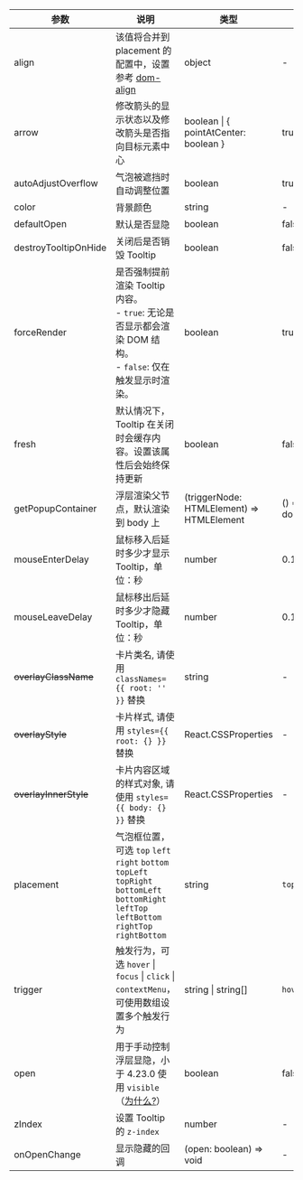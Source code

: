 <Antd component="Alert" message="以下 API 为 Tooltip、Popconfirm、Popover 共享的 API。" type="info" banner="true"></Antd>

<!-- prettier-ignore -->
| 参数 | 说明 | 类型 | 默认值 | 版本 |
| --- | --- | --- | --- | --- |
| align | 该值将合并到 placement 的配置中，设置参考 [dom-align](https://github.com/yiminghe/dom-align) | object | - |  |
| arrow | 修改箭头的显示状态以及修改箭头是否指向目标元素中心 | boolean \| { pointAtCenter: boolean } | true | 5.2.0 |
| autoAdjustOverflow | 气泡被遮挡时自动调整位置 | boolean | true |  |
| color | 背景颜色 | string | - | 4.3.0 |
| defaultOpen | 默认是否显隐 | boolean | false | 4.23.0 |
| destroyTooltipOnHide | 关闭后是否销毁 Tooltip | boolean | false |  |
| forceRender | 是否强制提前渲染 Tooltip 内容。<br/>\- `true`: 无论是否显示都会渲染 DOM 结构。<br/>\- `false`: 仅在触发显示时渲染。 | boolean | true |  |
| fresh | 默认情况下，Tooltip 在关闭时会缓存内容。设置该属性后会始终保持更新 | boolean | false | 5.10.0 |
| getPopupContainer | 浮层渲染父节点，默认渲染到 body 上 | (triggerNode: HTMLElement) => HTMLElement | () => document.body |  |
| mouseEnterDelay | 鼠标移入后延时多少才显示 Tooltip，单位：秒 | number | 0.1 |  |
| mouseLeaveDelay | 鼠标移出后延时多少才隐藏 Tooltip，单位：秒 | number | 0.1 |  |
| ~~overlayClassName~~ | 卡片类名, 请使用 `classNames={{ root: '' }}` 替换 | string | - |  |
| ~~overlayStyle~~ | 卡片样式, 请使用 `styles={{ root: {} }}` 替换| React.CSSProperties | - |  |
| ~~overlayInnerStyle~~ | 卡片内容区域的样式对象, 请使用 `styles={{ body: {} }}` 替换 | React.CSSProperties | - |  |
| placement | 气泡框位置，可选 `top` `left` `right` `bottom` `topLeft` `topRight` `bottomLeft` `bottomRight` `leftTop` `leftBottom` `rightTop` `rightBottom` | string | `top` |  |
| trigger | 触发行为，可选 `hover` \| `focus` \| `click` \| `contextMenu`，可使用数组设置多个触发行为 | string \| string\[] | `hover` |  |
| open | 用于手动控制浮层显隐，小于 4.23.0 使用 `visible`（[为什么?](/docs/react/faq#弹层类组件为什么要统一至-open-属性)） | boolean | false | 4.23.0 |
| zIndex | 设置 Tooltip 的 `z-index` | number | - |  |
| onOpenChange | 显示隐藏的回调 | (open: boolean) => void | - | 4.23.0 |
